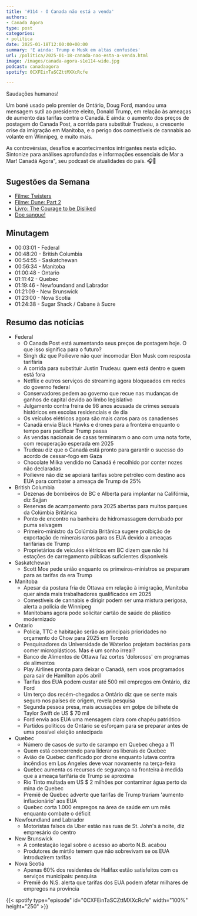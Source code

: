 ```yaml
---
title: '#114 - O Canada não está a venda'
authors:
- Canada Agora
type: post
categories:
- politica
date: 2025-01-18T12:00:00+00:00
summary: 'E ainda: Trump e Musk em altas confusões'
url: /politica/2025-01-18-canada-nao-esta-a-venda.html
image: /images/canada-agora-s1e114-wide.jpg
podcast: canadaagora
spotify: 0CXFEinTaSCZttMXXcRcfe

---
```


Saudações humanos!

Um boné usado pelo premier de Ontário, Doug Ford, mandou uma mensagem sutil ao presidente eleito, Donald Trump, em relação às ameaças de aumento das tarifas contra o Canadá. E ainda: o aumento dos preços de postagem do Canada Post, a corrida para substituir Trudeau, a crescente crise da imigração em Manitoba, e o perigo dos comestíveis de cannabis ao volante em Winnipeg, e muito mais.

As controvérsias, desafios e acontecimentos intrigantes nesta edição. Sintonize para análises aprofundadas e informações essenciais de Mar a Mar! Canadá Agora", seu podcast de atualidades
do país. 🎧📰

## Sugestões da Semana

- [Filme: Twisters](https://www.imdb.com/title/tt12584954/)
- [Filme: Dune: Part 2](https://www.imdb.com/title/tt15239678/)
- [Livro: The Courage to be Disliked](https://www.goodreads.com/book/show/43306206-the-courage-to-be-disliked)
- [Doe sangue!](https://blood.ca)

## Minutagem
- 00:03:01 - Federal
- 00:48:20 - British Columbia
- 00:54:55 - Saskatchewan
- 00:56:34 - Manitoba
- 01:00:48 - Ontario
- 01:11:42 - Quebec
- 01:19:46 - Newfoundand and Labrador
- 01:21:09 - New Brunswick
- 01:23:00 - Nova Scotia
- 01:24:38 - Sugar Shack / Cabane à Sucre

## Resumo das notícias
- Federal
  - O Canada Post está aumentando seus preços de postagem hoje. O que isso significa para o futuro?
  - Singh diz que Poilievre não quer incomodar Elon Musk com resposta tarifária
  - A corrida para substituir Justin Trudeau: quem está dentro e quem está fora
  - Netflix e outros serviços de streaming agora bloqueados em redes do governo federal
  - Conservadores pedem ao governo que recue nas mudanças de ganhos de capital devido ao limbo legislativo
  - Julgamento contra freira de 98 anos acusada de crimes sexuais históricos em escolas residenciais e de dia
  - Os veículos elétricos agora são mais caros para os canadenses
  - Canadá envia Black Hawks e drones para a fronteira enquanto o tempo para pacificar Trump passa
  - As vendas nacionais de casas terminaram o ano com uma nota forte, com recuperação esperada em 2025
  - Trudeau diz que o Canadá está pronto para garantir o sucesso do acordo de cessar-fogo em Gaza
  - Chocolate Milka vendido no Canadá é recolhido por conter nozes não declaradas
  - Poilievre não diz se apoiará tarifas sobre petróleo com destino aos EUA para combater a ameaça de Trump de 25%
- British Columbia
  - Dezenas de bombeiros de BC e Alberta para implantar na Califórnia, diz Sajjan
  - Reservas de acampamento para 2025 abertas para muitos parques da Colúmbia Britânica
  - Ponto de encontro na banheira de hidromassagem derrubado por puma selvagem
  - Primeiro-ministro da Colúmbia Britânica sugere proibição de exportação de minerais raros para os EUA devido a ameaças tarifárias de Trump
  - Proprietários de veículos elétricos em BC dizem que não há estações de carregamento públicas suficientes disponíveis
- Saskatchewan
  - Scott Moe pede união enquanto os primeiros-ministros se preparam para as tarifas da era Trump
- Manitoba
  - Apesar da postura fria de Ottawa em relação à imigração, Manitoba quer ainda mais trabalhadores qualificados em 2025
  - Comestíveis de cannabis e dirigir podem ser uma mistura perigosa, alerta a polícia de Winnipeg
  - Manitobans agora pode solicitar cartão de saúde de plástico modernizado
- Ontario
  - Polícia, TTC e habitação serão as principais prioridades no orçamento do Chow para 2025 em Toronto
  - Pesquisadores da Universidade de Waterloo projetam bactérias para comer microplásticos. Mas é um sonho irreal?
  - Banco de Alimentos de Ottawa faz cortes 'dolorosos' em programas de alimentos
  - Play Airlines pronta para deixar o Canadá, sem voos programados para sair de Hamilton após abril
  - Tarifas dos EUA podem custar até 500 mil empregos em Ontário, diz Ford
  - Um terço dos recém-chegados a Ontário diz que se sente mais seguro nos países de origem, revela pesquisa
  - Segunda pessoa presa, mais acusações em golpe de bilhete de Taylor Swift de US $ 70 mil
  - Ford envia aos EUA uma mensagem clara com chapéu patriótico
  - Partidos políticos de Ontário se esforçam para se preparar antes de uma possível eleição antecipada
- Quebec
  - Número de casos de surto de sarampo em Quebec chega a 11
  - Quem está concorrendo para liderar os liberais de Quebec
  - Avião de Quebec danificado por drone enquanto lutava contra incêndios em Los Angeles deve voar novamente na terça-feira
  - Quebec aumenta os recursos de segurança na fronteira à medida que a ameaça tarifária de Trump se aproxima
  - Rio Tinto multada em US $ 2 milhões por contaminar água perto da mina de Quebec
  - Premiê de Quebec adverte que tarifas de Trump trariam 'aumento inflacionário' aos EUA
  - Quebec corta 1.000 empregos na área de saúde em um mês enquanto combate o déficit
- Newfoundland and Labrador
  - Motoristas falsos da Uber estão nas ruas de St. John's à noite, diz empresário do centro
- New Brunswick
  - A contestação legal sobre o acesso ao aborto N.B. acabou
  - Produtores de mirtilo temem que não sobrevivam se os EUA introduzirem tarifas
- Nova Scotia
  - Apenas 60% dos residentes de Halifax estão satisfeitos com os serviços municipais: pesquisa
  - Premiê do N.S. alerta que tarifas dos EUA podem afetar milhares de empregos na província


{{< spotify type="episode" id="0CXFEinTaSCZttMXXcRcfe" width="100%" height="250" >}}
